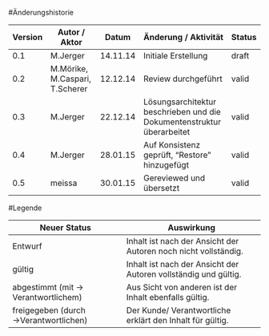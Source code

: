 #Änderungshistorie
	
|Version	|Autor / Aktor					|Datum		|Änderung / Aktivität	|Status	|
| --------- | ----------------------------- | --------- | --------------		| -----	|
|0.1		|M.Jerger						|14.11.14	|Initiale Erstellung	|draft	|
|0.2		|M.Mörike, M.Caspari, T.Scherer	|12.12.14	|Review durchgeführt	|valid	|
|0.3		|M.Jerger						|22.12.14	|Lösungsarchitektur beschrieben und die Dokumentenstruktur überarbeitet|valid	|
|0.4		|M.Jerger						|28.01.15	|Auf Konsistenz geprüft, “Restore” hinzugefügt|valid	|
|0.5		|meissa							|30.01.15	|Gereviewed und übersetzt|valid	|

#Legende

|Neuer Status						|Auswirkung	|
| ----------------------------- 	| ------------- |
|Entwurf							|Inhalt ist nach der Ansicht der Autoren noch nicht vollständig.|
|gültig								|Inhalt ist nach der Ansicht der Autoren vollständig und gültig.|
|abgestimmt (mit → Verantwortlichem)|Aus Sicht von anderen ist der Inhalt ebenfalls gültig.|
|freigegeben (durch →Verantwortlichen)	|Der Kunde/ Verantwortliche erklärt den Inhalt für gültig.|

